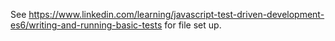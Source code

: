 See https://www.linkedin.com/learning/javascript-test-driven-development-es6/writing-and-running-basic-tests for file set up.